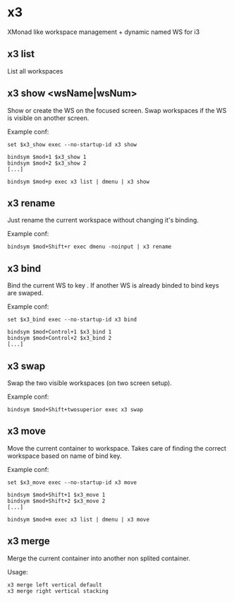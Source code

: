 x3
==

XMonad like workspace management + dynamic named WS for i3

x3 list
-------

List all workspaces

x3 show <wsName|wsNum>
----------------------

Show or create the WS on the focused screen. 
Swap workspaces if the WS is visible on another screen.

Example conf:

    set $x3_show exec --no-startup-id x3 show

    bindsym $mod+1 $x3_show 1
    bindsym $mod+2 $x3_show 2
    [...]

    bindsym $mod+p exec x3 list | dmenu | x3 show

x3 rename
---------

Just rename the current workspace without changing it's binding.

Example conf:

    bindsym $mod+Shift+r exec dmenu -noinput | x3 rename

x3 bind <num>
-------------

Bind the current WS to key <num>.
If another WS is already binded to <num> bind keys are swaped.

Example conf:

    set $x3_bind exec --no-startup-id x3 bind

    bindsym $mod+Control+1 $x3_bind 1
    bindsym $mod+Control+2 $x3_bind 2
    [...]

x3 swap
-------

Swap the two visible workspaces (on two screen setup).

Example conf:

    bindsym $mod+Shift+twosuperior exec x3 swap

x3 move
-------

Move the current container to workspace. 
Takes care of finding the correct workspace based on name of bind key.

Example conf:

    set $x3_move exec --no-startup-id x3 move
    
    bindsym $mod+Shift+1 $x3_move 1
    bindsym $mod+Shift+2 $x3_move 2
    [...]

    bindsym $mod+m exec x3 list | dmenu | x3 move

x3 merge
--------

Merge the current container into another non splited container.

Usage:

    x3 merge left vertical default
    x3 merge right vertical stacking
